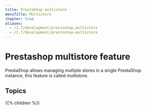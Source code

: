 ```yaml
---
title: PrestaShop multistore
menuTitle: Multistore
chapter: true
aliases:
  - /1.7/development/prestashop_multistore
  - /1.7/development/prestashop-multistore
---
```


# Prestashop multistore feature

PrestaShop allows managing multiple stores in a single PrestaShop instance, this feature is called multistore.


## Topics

{{% children %}}

